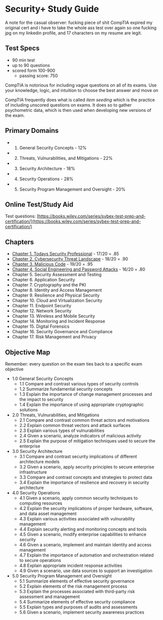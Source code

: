 # Security+ Study Guide

A note for the casual observer: fucking piece of shit CompTIA expired my original cert and i have to take the whole ass test over again so one fucking jpg on my linkedin profile, and 17 characters on my resume are legit.

## Test Specs

- 90 min test
- up to 90 questions
- scored form 100-900
  - passing score: 750

CompTIA is notorious for including vague questions on all of its exams. Use your knowledge, logic, and intuition to choose the best answer and move on

CompTIA frequently does what is called *item seeding* which is the practice of including unscored questions on exams. It does so to gather psychometric data, which is then used when developing new versions of the exam.

## Primary Domains

- 1. General Security Concepts - 12%
- 2. Threats, Vulnurabilities, and Mitigations - 22%
- 3. Security Architecture - 18%
- 4. Security Operations - 28%
- 5. Security Program Management and Oversight - 20%

## Online Test/Study Aid

Test questions: [https://books.wiley.com/series/sybex-test-prep-and-certification/](https://books.wiley.com/series/sybex-test-prep-and-certification/)

## Chapters

- [Chapter 1. Todays Security Professional](./1_SECURITY_PROFS.md) - 17/20 = .85
- [Chapter 2. Cybersecurity Threat Landscape](./2_LANDSCAPE.md) - 18/20 = .90
- [Chapter 3. Malicious Code](./3_MALICIOUS_CODE.md) - 19/20 = .95
- [Chapter 4. Social Engineering and Password Attacks](./4_SOCIAL_ENGR.md) - 16/20 = .80
- Chapter 5. Security Assessment and Testing
- Chapter 6. Application Security
- Chapter 7. Cryptography and the PKI
- Chapter 8. Identity and Access Management
- Chapter 9. Resilience and Physical Security
- Chapter 10. Cloud and Virtualization Security
- Chapter 11. Endpoint Security
- Chapter 12. Network Security
- Chapter 13. Wireless and Mobile Security
- Chapter 14. Monitoring and Incident Response
- Chapter 15. Digital Forensics
- Chapter 16. Security Governance and Compliance
- Chapter 17. Risk Management and Privacy

## Objective Map

Remember: every question on the exam ties back to a specific exam objective

- 1.0 General Security Concepts
  - 1.1 Compare and contrast various types of security controls
  - 1.2 Summarize fundamental security concepts
  - 1.3 Explain the importance of change management processes and the impact to security
  - 1.4 Explain the importance of using appropriate cryptographic solutions
- 2.0 Threats, Vulnurabilities, and Mitigations
  - 2.1 Compare and contrast common threat actors and motivations
  - 2.2 Explain common threat vectors and attack surfaces
  - 2.3 Explain various types of vulnurabilities
  - 2.4 Given a scenario, analyze indicators of malicious activity
  - 2.5 Explain the purpose of mitigation techniques used to secure the enterprise
- 3.0 Security Architecture
  - 3.1 Compare and contrast security implications of different architecture models
  - 3.2 Given a scenario, apply security principles to secure enterprise infrastructure
  - 3.3 Compare and contrast concepts and strategies to protect data
  - 3.4 Explain the importance of resilience and recovery in security architecture
- 4.0 Security Operations
  - 4.1 Given a scenario, apply common security techniques to computing resources
  - 4.2 Explain the security implications of proper hardware, software, and data asset management
  - 4.3 Explain various activities associated with vulnurability management
  - 4.4 Explain security alerting and monitoring concepts and tools
  - 4.5 Given a scenario, modify enterprise capabilities to enhance security
  - 4.6 Given a scenario, implement and maintain identity and access management
  - 4.7 Explain the importance of automation and orchestration related to secure operations
  - 4.8 Explain appropriate incident response activities
  - 4.9 Given a scenario, use data sources to support an investigation
- 5.0 Security Program Management and Oversight
  - 5.1 Summarize elements of effective security governance
  - 5.2 Explain elements of the risk management process
  - 5.3 Explain the processes associated with third-party risk assessment and management
  - 5.4 Summarize elements of effective security compliance
  - 5.5 Explain types and purposes of audits and assessments
  - 5.6 Given a scenario, implement security awareness practices
